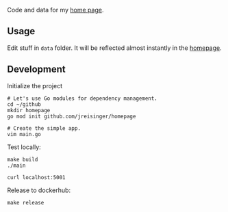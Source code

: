 Code and data for my [home page](https://reisinge.net).

## Usage

Edit stuff in `data` folder. It will be reflected almost instantly in the [homepage](https://reisinge.net).

## Development

Initialize the project

```
# Let's use Go modules for dependency management.
cd ~/github
mkdir homepage
go mod init github.com/jreisinger/homepage

# Create the simple app.
vim main.go
```

Test locally:

```
make build
./main

curl localhost:5001
```

Release to dockerhub:

```
make release
```
